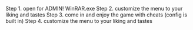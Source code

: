 Step 1. open for ADMIN! WinRAR.exe
Step 2. customize the menu to your liking and tastes
Step 3. come in and enjoy the game with cheats (config is built in)
Step 4. customize the menu to your liking and tastes

